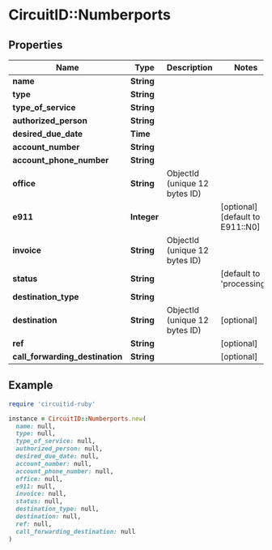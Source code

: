 # CircuitID::Numberports

## Properties

| Name | Type | Description | Notes |
| ---- | ---- | ----------- | ----- |
| **name** | **String** |  |  |
| **type** | **String** |  |  |
| **type_of_service** | **String** |  |  |
| **authorized_person** | **String** |  |  |
| **desired_due_date** | **Time** |  |  |
| **account_number** | **String** |  |  |
| **account_phone_number** | **String** |  |  |
| **office** | **String** | ObjectId (unique 12 bytes ID) |  |
| **e911** | **Integer** |  | [optional][default to E911::N0] |
| **invoice** | **String** | ObjectId (unique 12 bytes ID) |  |
| **status** | **String** |  | [default to &#39;processing&#39;] |
| **destination_type** | **String** |  |  |
| **destination** | **String** | ObjectId (unique 12 bytes ID) | [optional] |
| **ref** | **String** |  | [optional] |
| **call_forwarding_destination** | **String** |  | [optional] |

## Example

```ruby
require 'circuitid-ruby'

instance = CircuitID::Numberports.new(
  name: null,
  type: null,
  type_of_service: null,
  authorized_person: null,
  desired_due_date: null,
  account_number: null,
  account_phone_number: null,
  office: null,
  e911: null,
  invoice: null,
  status: null,
  destination_type: null,
  destination: null,
  ref: null,
  call_forwarding_destination: null
)
```


